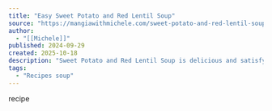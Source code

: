 ```yaml
---
title: "Easy Sweet Potato and Red Lentil Soup"
source: "https://mangiawithmichele.com/sweet-potato-and-red-lentil-soup/#wprm-recipe-container-11509"
author:
  - "[[Michele]]"
published: 2024-09-29
created: 2025-10-18
description: "Sweet Potato and Red Lentil Soup is delicious and satisfying with kale, aromatics and Mediterranean spices in a warming, savory tomato broth."
tags:
  - "Recipes soup"
---
```

recipe